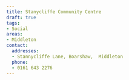 ```yaml
---
title: Stanycliffe Community Centre
draft: true
tags:
- Social
areas:
- Middleton
contact:
  addresses:
  - Stannycliffe Lane, Boarshaw,  Middleton
  phone:
  - 0161 643 2276
---
```


